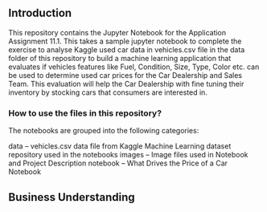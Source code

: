 ## Introduction

This repository contains the Jupyter Notebook for the Application Assignment 11.1. This takes a sample jupyter notebook to complete the exercise to analyse Kaggle used car data in vehicles.csv file in the data folder of this repository to build a machine learning application that evaluates if vehicles features like Fuel, Condition, Size, Type, Color etc. can be used to determine used car prices for the Car Dealership and Sales Team. This evaluation will help the Car Dealership with fine tuning their inventory by stocking cars that consumers are interested in.

### How to use the files in this repository?
The notebooks are grouped into the following categories:

data – vehicles.csv data file from Kaggle Machine Learning dataset repository used in the notebooks
images – Image files used in Notebook and Project Description
notebook – What Drives the Price of a Car Notebook

## Business Understanding
